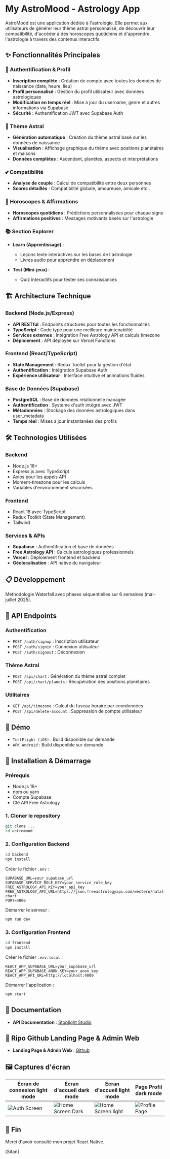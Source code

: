 # My AstroMood - Astrology App

AstroMood est une application dédiée à l'astrologie. Elle permet aux utilisateurs de générer leur thème astral personnalisé, de découvrir leur compatibilité, d'accéder à des horoscopes quotidiens et d'apprendre l'astrologie à travers des contenus interactifs.

## ✨ Fonctionnalités Principales

### 🔐 Authentification & Profil

- **Inscription complète** : Création de compte avec toutes les données de naissance (date, heure, lieu)
- **Profil personnalisé** : Gestion du profil utilisateur avec données astrologiques
- **Modification en temps réel** : Mise à jour du username, genre et autres informations via Supabase
- **Sécurité** : Authentification JWT avec Supabase Auth

### 🌟 Thème Astral

- **Génération automatique** : Création du thème astral basé sur les données de naissance
- **Visualisation** : Affichage graphique du thème avec positions planétaires et maisons
- **Données complètes** : Ascendant, planètes, aspects et interprétations

### 💕 Compatibilité

- **Analyse de couple** : Calcul de compatibilité entre deux personnes
- **Scores détaillés** : Compatibilité globale, amoureuse, amicale etc..

### 📅 Horoscopes & Affirmations

- **Horoscopes quotidiens** : Prédictions personnalisées pour chaque signe
- **Affirmations positives** : Messages motivants basés sur l'astrologie

### 📚 Section Explorer

- **Learn (Apprentissage)** :

  - Leçons texte interactives sur les bases de l'astrologie
  - Livres audio pour apprendre en déplacement

- **Test (Mini-jeux)** :
  - Quiz interactifs pour tester ses connaissances

## 🏗️ Architecture Technique

### Backend (Node.js/Express)

- **API RESTful** : Endpoints structurés pour toutes les fonctionnalités
- **TypeScript** : Code typé pour une meilleure maintenabilité
- **Services externes** : Intégration Free Astrology API et calculs timezone
- **Déploiement** : API déployée sur Vercel Functions

### Frontend (React/TypeScript)

- **State Management** : Redux Toolkit pour la gestion d'état
- **Authentification** : Intégration Supabase Auth
- **Expérience utilisateur** : Interface intuitive et animations fluides

### Base de Données (Supabase)

- **PostgreSQL** : Base de données relationnelle managée
- **Authentification** : Système d'auth intégré avec JWT
- **Métadonnées** : Stockage des données astrologiques dans user_metadata
- **Temps réel** : Mises à jour instantanées des profils

## 🛠️ Technologies Utilisées

### Backend

- Node.js 18+
- Express.js avec TypeScript
- Axios pour les appels API
- Moment-timezone pour les calculs
- Variables d'environnement sécurisées

### Frontend

- React 18 avec TypeScript
- Redux Toolkit (State Management)
- Tailwind

### Services & APIs

- **Supabase** : Authentification et base de données
- **Free Astrology API** : Calculs astrologiques professionnels
- **Vercel** : Déploiement frontend et backend
- **Géolocalisation** : API native du navigateur

## 📋 Développement

Méthodologie Waterfall avec phases séquentielles sur 6 semaines (mai-juillet 2025).

## 📡 API Endpoints

### Authentification

- `POST /auth/signup` : Inscription utilisateur
- `POST /auth/signin` : Connexion utilisateur
- `POST /auth/signout` : Déconnexion

### Thème Astral

- `POST /api/chart` : Génération du thème astral complet
- `POST /api/chart/planets` : Récupération des positions planétaires

### Utilitaires

- `GET /api/timezone` : Calcul du fuseau horaire par coordonnées
- `POST /api/delete-account` : Suppression de compte utilisateur

## 🎥 Démo

- `TestFlight (iOS)` : Build disponible sur demande
- `APK Android` : Build disponible sur demande

## 🚀 Installation & Démarrage

### Prérequis

- Node.js 18+
- npm ou yarn
- Compte Supabase
- Clé API Free Astrology

### 1. Cloner le repository

```bash
git clone ...
cd astromood
```

### 2. Configuration Backend

```bash
cd backend
npm install
```

Créer le fichier `.env` :

```env
SUPABASE_URL=your_supabase_url
SUPABASE_SERVICE_ROLE_KEY=your_service_role_key
FREE_ASTROLOGY_API_KEY=your_api_key
FREE_ASTROLOGY_API_URL=https://json.freeastrologyapi.com/western/natal-chart
PORT=4000
```

Démarrer le serveur :

```bash
npm run dev
```

### 3. Configuration Frontend

```bash
cd frontend
npm install
```

Créer le fichier `.env.local` :

```env
REACT_APP_SUPABASE_URL=your_supabase_url
REACT_APP_SUPABASE_ANON_KEY=your_anon_key
REACT_APP_API_URL=http://localhost:4000
```

Démarrer l'application :

```bash
npm start
```

## 📄 Documentation

- **API Documentation** : [Stoplight Studio](https://school-test.stoplight.io/docs/astromood/886eb4db2b19b-astro-mood-api)

## 🔖 Ripo Github Landing Page & Admin Web

- **Landing Page & Admin Web** : [Github](https://github.com/sitandoucara/landing_page_astro)

## 🖼 **Captures d'écran**

| **Écran de connexion light mode**               | **Écran d'accueil dark mode**                      | **Écran d'accueil light mode**                       | **Page Profil dark mode**                           |
| ----------------------------------------------- | -------------------------------------------------- | ---------------------------------------------------- | --------------------------------------------------- |
| ![Auth Screen](frontend/assets/auth-screen.png) | ![Home Screen Dark](frontend/assets/home-dark.png) | ![Home Screen light](frontend/assets/home-light.png) | ![Profile Page](frontend/assets/profile-screen.png) |

## 🎯 Fin

Merci d'avoir consulté mon projet React Native.

[Sitan]
